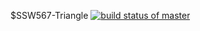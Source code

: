 $SSW567-Triangle
[![build status of master](https://travis-ci.org/capWailing/SSW567-Triangle.svg?branch=master)](https://travis-ci.org/capWailing/SSW567-Triangle)
